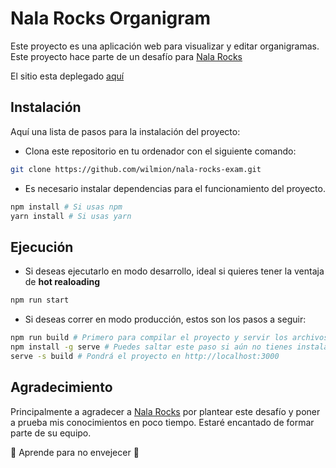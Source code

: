 # Nala Rocks Organigram

Este proyecto es una aplicación web para visualizar y editar organigramas. Este proyecto hace parte de un desafío para [Nala Rocks](https://www.linkedin.com/company/nalarocks/)

El sitio esta deplegado [aquí](https://nala-rocks.netlify.app/)

## Instalación

Aquí una lista de pasos para la instalación del proyecto:

- Clona este repositorio en tu ordenador con el siguiente comando:

```bash
git clone https://github.com/wilmion/nala-rocks-exam.git
```

- Es necesario instalar dependencias para el funcionamiento del proyecto.

```bash
npm install # Si usas npm
yarn install # Si usas yarn
```

## Ejecución

- Si deseas ejecutarlo en modo desarrollo, ideal si quieres tener la ventaja de **hot realoading**

```bash
npm run start
```

- Si deseas correr en modo producción, estos son los pasos a seguir:

```bash
npm run build # Primero para compilar el proyecto y servir los archivos estáticos en /build
npm install -g serve # Puedes saltar este paso si aún no tienes instalado serve como global
serve -s build # Pondrá el proyecto en http://localhost:3000
```

## Agradecimiento

Principalmente a agradecer a [Nala Rocks](https://www.linkedin.com/company/nalarocks/) por plantear este desafío y poner a prueba mis conocimientos en poco tiempo. Estaré encantado de formar parte de su equipo.

💛 Aprende para no envejecer 💛